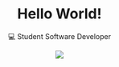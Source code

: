 <h1 align="center"> Hello World! </h1>


<p align="center"> 💻 Student Software Developer </p>



<p align="center">
  <img src="https://storage.googleapis.com/gweb-uniblog-publish-prod/original_images/Dino_non-birthday_version.gif"/>
</p>

<!--

<p align="center"> 🎮 Indie Game Design </p>
<p align="center"> 🎨 Digital Painting </p>
<p align="center"> 📷 Instant Photography </p>


**gracemanzon/gracemanzon** is a ✨ _special_ ✨ repository because its `README.md` (this file) appears on your GitHub profile.

Here are some ideas to get you started:

- 🔭 I’m currently working on ...
- 🌱 I’m currently learning ...
- 👯 I’m looking to collaborate on ...
- 🤔 I’m looking for help with ...
- 💬 Ask me about ...
- 📫 How to reach me: ...
- 😄 Pronouns: ...
- ⚡ Fun fact: ...
-->
